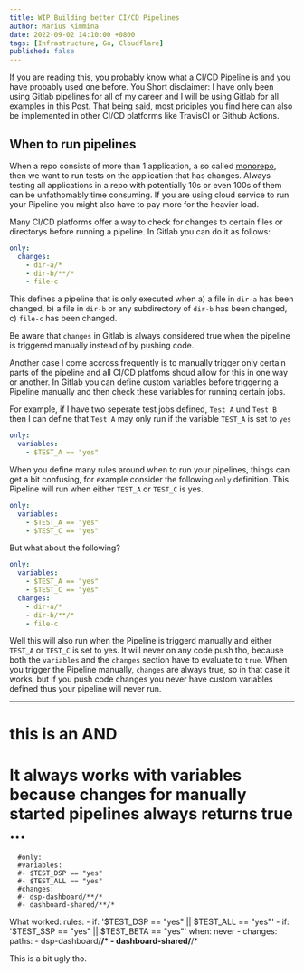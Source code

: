 ```yaml
---
title: WIP Building better CI/CD Pipelines
author: Marius Kimmina
date: 2022-09-02 14:10:00 +0800
tags: [Infrastructure, Go, Cloudflare]
published: false
---
```


If you are reading this, you probably know what a CI/CD Pipeline is and you have probably used one before. You 
Short disclaimer: I have only been using Gitlab pipelines for all of my career and I will be using Gitlab for all examples in this Post. That being said, most priciples you find here can also be implemented in other CI/CD platforms like TravisCI or Github Actions.


## When to run pipelines

When a repo consists of more than 1 application, a so called [monorepo](https://example.com), then we want to run tests on the application that has changes. Always testing all applications in a repo with potentially 10s or even 100s of them can be unfathomably time consuming. If you are using cloud service to run your Pipeline you might also have to pay more for the heavier load.

Many CI/CD platforms offer a way to check for changes to certain files or directorys before running a pipeline. In Gitlab you can do it as follows:

```yaml
only:
  changes:
    - dir-a/*
    - dir-b/**/*
    - file-c
```

This defines a pipeline that is only executed when a) a file in `dir-a` has been changed, b) a file in `dir-b` or any subdirectory of `dir-b` has been changed, c) `file-c` has been changed.

Be aware that `changes` in Gitlab is always considered true when the pipeline is triggered manually instead of by pushing code. 


Another case I come accross frequently is to manually trigger only certain parts of the pipeline and all CI/CD platfoms shoud allow for this in one way or another. In Gitlab you can define custom variables before triggering a Pipeline manually and then check these variables for running certain jobs.

For example, if I have two seperate test jobs defined, `Test A` und `Test B` then I can define that `Test A` may only run if the variable `TEST_A` is set to `yes`

```yaml
only:
  variables: 
    - $TEST_A == "yes"
```

When you define many rules around when to run your pipelines, things can get a bit confusing, for example consider the following `only` definition. This Pipeline will run when either `TEST_A` or `TEST_C` is yes. 

```yaml
only:
  variables: 
    - $TEST_A == "yes"
    - $TEST_C == "yes"
```

But what about the following? 

```yaml
only:
  variables: 
    - $TEST_A == "yes"
    - $TEST_C == "yes"
  changes:
    - dir-a/*
    - dir-b/**/*
    - file-c
```

Well this will also run when the Pipeline is triggerd manually and either `TEST_A` or `TEST_C` is set to yes. It will never on any code push tho, because both the `variables` and the `changes` section have to evaluate to `true`. When you trigger the Pipeline manually, `changes` are always true, so in that case it works, but if you push code changes you never have custom variables defined thus your pipeline will never run.


---


  # this is an AND
  # It always works with variables because changes for manually started pipelines always returns true ...
      #only:
      #variables: 
      #- $TEST_DSP == "yes"
      #- $TEST_ALL == "yes"
      #changes:
      #- dsp-dashboard/**/*
      #- dashboard-shared/**/*

What worked:
  rules:
    - if: '$TEST_DSP == "yes" || $TEST_ALL == "yes"'
    - if: '$TEST_SSP == "yes" || $TEST_BETA == "yes"'
      when: never
    - changes:
        paths:
        - dsp-dashboard/**/*
        - dashboard-shared/**/*

This is a bit ugly tho.
